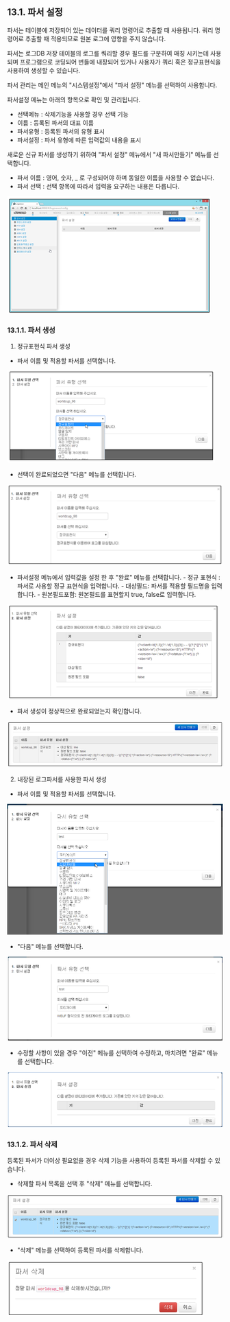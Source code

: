 ## 13.1. 파서 설정

파서는 테이블에 저장되어 있는 데이터를 쿼리 명령어로 추출할 때 사용됩니다. 쿼리 명령어로 추출할 때 적용되므로 원본 로그에 영향을 주지 않습니다.

파서는 로그DB 저장 테이블의 로그를 쿼리할 경우 필드를 구분하여 매칭 시키는데 사용되며 프로그램으로 코딩되어 번들에 내장되어 있거나 사용자가 쿼리 혹은 정규표현식을 사용하여 생성할 수 있습니다.

파서 관리는 메인 메뉴의 "시스템설정"에서 "파서 설정" 메뉴를 선택하여 사용합니다.

파서설정 메뉴는 아래의 항목으로 확인 및 관리됩니다.

* 선택메뉴 : 삭제기능을 사용할 경우 선택 기능
* 이름 : 등록된 파서의 대표 이름
* 파서유형 : 등록된 파서의 유형 표시
* 파서설정 : 파서 유형에 따른 입력값의 내용을 표시


새로운 신규 파서를 생성하기 위하여 "파서 설정" 메뉴에서 "새 파서만들기" 메뉴를 선택합니다.

* 파서 이름 : 영어, 숫자, \_ 로 구성되어야 하며 동일한 이름을 사용할 수 없습니다.
* 파서 선택 : 선택 항목에 따라서 입력을 요구하는 내용은 다릅니다.

![파서설정 화면](images/3.2.1_create_parser_1.png)


### 13.1.1. 파서 생성

1) 정규표현식 파서 생성

* 파서 이름 및 적용할 파서를 선택합니다.

![파서유형 선택](images/3.2.1_create_parser_5.png)

* 선택이 완료되었으면 "다음" 메뉴를 선택합니다.

![파서유형 선택](images/3.2.1_create_parser_6.png)

* 파서설정 메뉴에서 입력값을 설정 한 후 "완료" 메뉴를 선택합니다.
	\- 정규 표현식 : 파서로 사용할 정규 표현식을 입력합니다.
	\- 대상필드: 파서를 적용할 필드명을 입력합니다.
	\- 원본필드포함: 원본필드를 표현할지 true, false로 입력합니다.

![파서설정](images/3.2.1_create_parser_7.png)

* 파서 생성이 정상적으로 완료되었는지 확인합니다.

![파서설정](images/3.2.1_create_parser_8.png)


2) 내장된 로그파서를 사용한 파서 생성

* 파서 이름 및 적용할 파서를 선택합니다.

![파서유형선택](images/3.2.1_create_parser_2.png)

* "다음" 메뉴를 선택합니다.

![파서유형 선택](images/3.2.1_create_parser_3.png)

* 수정할 사항이 있을 경우 "이전" 메뉴를 선택하여 수정하고, 마치려면 "완료" 메뉴를 선택합니다.

![파서 설정](images/3.2.1_create_parser_4.png)

### 13.1.2. 파서 삭제

등록된 파서가 더이상 필요없을 경우 삭제 기능을 사용하여 등록된 파서를 삭제할 수 있습니다.

* 삭제할 파서 목록을 선택 후 "삭제" 메뉴를 선택합니다.

![파서 설정](images/13.1.0_remove_parser_1.png)

* "삭제" 메뉴를 선택하여 등록된 파서를 삭제합니다.

![파서 삭제](images/13.1.0_remove_parser_2.png)

